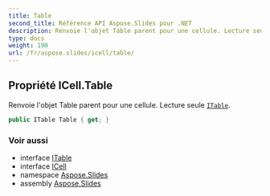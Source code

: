 ```yaml
---
title: Table
second_title: Référence API Aspose.Slides pour .NET
description: Renvoie l'objet Table parent pour une cellule. Lecture seule ITableaspose.slides/itable.
type: docs
weight: 190
url: /fr/aspose.slides/icell/table/
---
```


## Propriété ICell.Table

Renvoie l'objet Table parent pour une cellule. Lecture seule [`ITable`](../../itable).

```csharp
public ITable Table { get; }
```

### Voir aussi

* interface [ITable](../../itable)
* interface [ICell](../../icell)
* namespace [Aspose.Slides](../../icell)
* assembly [Aspose.Slides](../../../)

<!-- NE PAS ÉDITER : généré par xmldocmd pour Aspose.Slides.dll -->